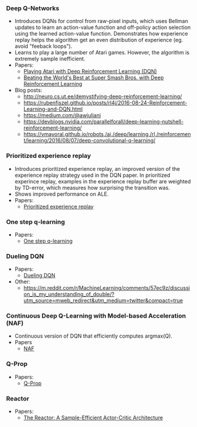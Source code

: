 ### Deep Q-Networks
* Introduces DQNs for control from raw-pixel inputs, which uses Bellman updates to learn an action-value function and off-policy action selection using the learned action-value function. Demonstrates how experience replay helps the algorithm get an even distribution of experience (eg. avoid "feeback loops").
* Learns to play a large number of Atari games. However, the algorithm is extremely sample inefficient.
* Papers:
  * [Playing Atari with Deep Reinforcement Learning (DQN)](https://arxiv.org/pdf/1312.5602v1.pdf)
  * [Beating the World's Best at Super Smash Bros. with Deep Reinforcement Learning](https://arxiv.org/abs/1702.06230)
* Blog posts:
  * http://neuro.cs.ut.ee/demystifying-deep-reinforcement-learning/
  * https://rubenfiszel.github.io/posts/rl4j/2016-08-24-Reinforcement-Learning-and-DQN.html
  * https://medium.com/@awjuliani
  * https://devblogs.nvidia.com/parallelforall/deep-learning-nutshell-reinforcement-learning/
  * https://vmayoral.github.io/robots,/ai,/deep/learning,/rl,/reinforcement/learning/2016/08/07/deep-convolutional-q-learning/

### Prioritized experience replay
* Introduces prioritized experience replay, an improved version of the experience replay strategy used in the DQN paper. In prioritized experince replay, examples in the experience replay buffer are weighted by TD-error, which measures how surprising the transition was.
* Shows improved performance on ALE.
* Papers:
  * [Prioritized experience replay](https://arxiv.org/pdf/1511.05952v4.pdf)

### One step q-learning
* Papers:
  * [One step q-learning](http://jmlr.org/proceedings/papers/v32/silver14.pdf)

### Dueling DQN
* Papers:
  * [Dueling DQN](https://arxiv.org/abs/1511.06581)
* Other:
  * https://m.reddit.com/r/MachineLearning/comments/57ec9z/discussion_is_my_understanding_of_double/?utm_source=mweb_redirect&utm_medium=twitter&compact=true

### Continuous Deep Q-Learning with Model-based Acceleration (NAF)
* Continuous version of DQN that efficiently computes argmax(Q).
* Papers
  * [NAF](https://arxiv.org/pdf/1603.00748.pdf)

### Q-Prop
* Papers:
  * [Q-Prop](https://arxiv.org/abs/1611.02247)

### Reactor
* Papers:
  * [The Reactor: A Sample-Efficient Actor-Critic Architecture](https://arxiv.org/pdf/1704.04651.pdf)
